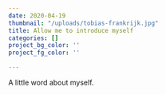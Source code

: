 ```yaml
---
date: 2020-04-19
thumbnail: "/uploads/tobias-frankrijk.jpg"
title: Allow me to introduce myself
categories: []
project_bg_color: ''
project_fg_color: ''

---
```

A little word about myself.